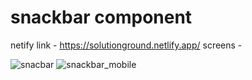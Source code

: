 # snackbar component

netify link - https://solutionground.netlify.app/
screens - 

![snacbar](https://user-images.githubusercontent.com/28673856/153485521-dfcc8551-d7b2-48f4-bca9-740a4db8bb28.png)
![snackbar_mobile](https://user-images.githubusercontent.com/28673856/153485537-0c1f64e6-ffcc-490e-8170-437c173c1470.png)


